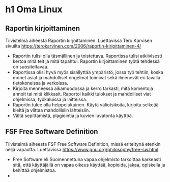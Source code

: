 # h1 Oma Linux 

## Raportin kirjoittaminen 

Tiivistelmä aiheesta Raportin kirjoittaminen. Luettavissa Tero Karvisen sivuilta https://terokarvinen.com/2006/raportin-kirjoittaminen-4/

- Raportin tulisi olla täsmällinen ja toistettava. Raportissa tulisi atkiivisesti kertoa mitä teit ja mitä tapahtui. Raportin kirjoittaminen työtä tehdessä on suositeltavaa.
- Raportissa olisi hyvä myös sisällyttää ympäristö, jossa työ tehtiin, koska monet asiat ja mahdolliset ongelmat toimivat sekä ilmenevät eri tavalla tietokoneissa ja verkoissa.
- Kirjoita menneessä aikamuodossa ja kerro tarkasti, mitä komentoja annoit tai mitä klikkasit. Raportoi kaikki tulokset ja mahdolliset viat ohjelmissa, työkaluissa ja laitteissa.
- Raportin tulee olla helppolukuinen. Käytä väliotsikoita, kirjoita selkeää kieltä ja viittaa mahdollisiin lähteisiin.
- Vältä sepittämistä, plagiointia ja kuvien luvatonta käyttöä.

## FSF Free Software Definition

Tiivistelmä aiheesta FSF Free Software Definition, missä eriteltynä etenkin neljä vapautta. Luettavissa https://www.gnu.org/philosophy/free-sw.html

- Free Software eli Suomennettuna vapaa ohjelmisto tarkoittaa karkeasti sitä, että käyttäjällä on vapaa oikeus käyttää, kopioida, jakaa, opiskella ja kehittää ohjelmistoa.
- 
